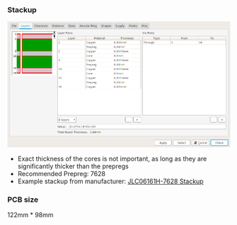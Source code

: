 ### Stackup
![](Stackup.png)

* Exact thickness of the cores is not important, as long as they are significantly thicker than the prepregs
* Recommended Prepreg: 7628
* Example stackup from manufacturer: [JLC06161H-7628 Stackup](https://jlcpcb.com/impedance)

### PCB size

122mm * 98mm
